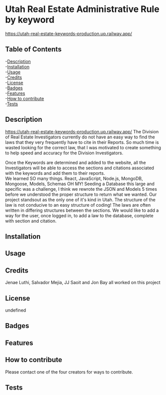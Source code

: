 # Utah Real Estate Administrative Rule by keyword 
   
 https://utah-real-estate-keywords-production.up.railway.app/
 ## Table of Contents
-[Description](#description)  
-[Installation](#installation)  
-[Usage](#usage)  
-[Credits](#credits)  
-[License](#license)  
-[Badges](#badges)  
-[Features](#features)  
-[How to contribute](#contribute)  
-[Tests](#tests)  

 ## Description
 
 https://utah-real-estate-keywords-production.up.railway.app/
  The Division of Real Estate Investigators currently do not have an easy way to find the laws that they very frequently have to cite in their Reports. So much time is wasted looking for the correct law, that I was motivated to create something to help speed and accuracy for the Division Investigators. 
 
 Once the Keywords are determined and added to the website, all the Investigators will be able to access the sections and citations associated with the keywords and add them to their reports.  
 We learned SO many things. React, JavaScript, Node.js, MongoDB, Mongoose, Models, Schemas OH MY! Seeding a Database this large and specific was a challenge, I think we rewrote the JSON and Models 5 times before we understood the proper structure to return what we wanted.
 Our project standsout as the only one of it's kind in Utah. 
 The structure of the law is not conducive to an easy structure of coding! The laws are often written in differing structures between the sections. 
 We would like to add a way for the user, once logged in, to add a law to the database, complete with section and citation.  

## Installation

## Usage

## Credits
Jenae Luthi, Salvador Mejia, JJ Saoit and Jon Bay all worked on this project
## License
undefined
## Badges
## Features

## How to contribute
Please contact one of the four creators for ways to contribute.
## Tests




